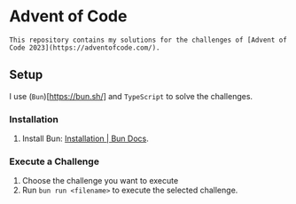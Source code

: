 # Advent of Code

    This repository contains my solutions for the challenges of [Advent of Code 2023](https://adventofcode.com/).

## Setup
I use (`Bun`)[https://bun.sh/] and `TypeScript` to solve the challenges.

### Installation
1. Install Bun: [Installation | Bun Docs](https://bun.sh/docs/installation).

### Execute a Challenge
1. Choose the challenge you want to execute
2. Run `bun run <filename>` to execute the selected challenge.